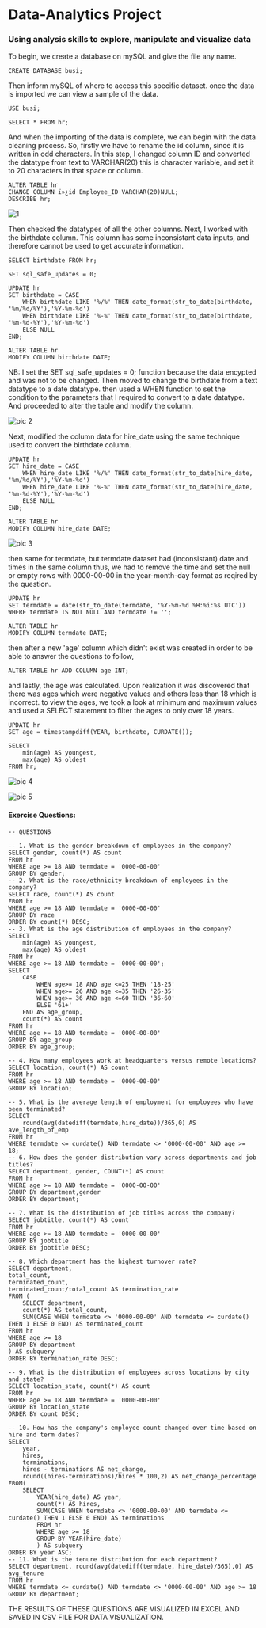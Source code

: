 # Data-Analytics Project
### Using analysis skills to explore, manipulate and visualize data

To begin, we create a database on mySQL and give the file any name.
``` mySQL
CREATE DATABASE busi;
```

Then inform mySQL of where to access this specific dataset. once the data is imported we can view a sample of the data.
```mysql
USE busi;

SELECT * FROM hr;
```

And when the importing of the data is complete, we can begin with the data cleaning process.
So, firstly we have to rename the id column, since it is written in odd characters. In this step, I changed column ID and converted the datatype from text to VARCHAR(20) this is character variable, and set it to 20 characters in that space or column.
```mysql
ALTER TABLE hr
CHANGE COLUMN ï»¿id Employee_ID VARCHAR(20)NULL;
DESCRIBE hr;
```
![1](https://github.com/user-attachments/assets/f6b46057-f97e-4046-9aaf-fe9730697e3b)

Then checked the datatypes of all the other columns. Next, I worked with the birthdate column. This column has some inconsistant data inputs, and therefore cannot be used to get accurate information.
```mysql
SELECT birthdate FROM hr;

SET sql_safe_updates = 0;

UPDATE hr
SET birthdate = CASE
	WHEN birthdate LIKE '%/%' THEN date_format(str_to_date(birthdate, '%m/%d/%Y'),'%Y-%m-%d')
	WHEN birthdate LIKE '%-%' THEN date_format(str_to_date(birthdate, '%m-%d-%Y'),'%Y-%m-%d')
	ELSE NULL 
END;

ALTER TABLE hr
MODIFY COLUMN birthdate DATE;
```
NB: I set the SET sql_safe_updates = 0; function because the data encypted and was not to be changed.
Then moved to change the birthdate from a text datatype to a date datatype. then used a WHEN function to set the condition to the parameters that I required to convert to a date datatype. And proceeded to alter the table and modify the column. 

![pic 2](https://github.com/user-attachments/assets/2a9b1627-c017-4f0b-b884-a1a2b5eee960)

Next, modified the column data for hire_date using the same technique used to convert the birthdate column.
```mysql
UPDATE hr
SET hire_date = CASE
	WHEN hire_date LIKE '%/%' THEN date_format(str_to_date(hire_date, '%m/%d/%Y'),'%Y-%m-%d')
	WHEN hire_date LIKE '%-%' THEN date_format(str_to_date(hire_date, '%m-%d-%Y'),'%Y-%m-%d')
	ELSE NULL 
END;

ALTER TABLE hr
MODIFY COLUMN hire_date DATE;
```
![pic 3](https://github.com/user-attachments/assets/eaf4fd58-fff6-493d-b2c3-69e1f85ee83b)

then same for termdate, but termdate dataset had (inconsistant) date and times in the same column thus, we had to remove the time and set the null or empty rows with 0000-00-00 in the year-month-day format as reqired by the question.
```mysql
UPDATE hr
SET termdate = date(str_to_date(termdate, '%Y-%m-%d %H:%i:%s UTC'))
WHERE termdate IS NOT NULL AND termdate != '';

ALTER TABLE hr
MODIFY COLUMN termdate DATE;
```
then after a new 'age' column which didn't exist was created in order to be able to answer the questions to follow,
```mysql
ALTER TABLE hr ADD COLUMN age INT;
```
and lastly, the age was calculated. Upon realization it was discovered that there was ages which were negative values and others less than 18 which is incorrect. to view the ages, we took a look at minimum and maximum values and used a SELECT statement to filter the ages to only over 18 years.
```mysql
UPDATE hr
SET age = timestampdiff(YEAR, birthdate, CURDATE());

SELECT 
	min(age) AS youngest,
    max(age) AS oldest
FROM hr;
```
![pic 4](https://github.com/user-attachments/assets/7ecc29ac-0daf-491c-9db7-3d6cf957c248)

![pic 5](https://github.com/user-attachments/assets/c25f9e67-27d8-4169-80d9-d34525c861a6)

#### Exercise Questions:
```mysql
-- QUESTIONS

-- 1. What is the gender breakdown of employees in the company?
SELECT gender, count(*) AS count
FROM hr
WHERE age >= 18 AND termdate = '0000-00-00'
GROUP BY gender;
-- 2. What is the race/ethnicity breakdown of employees in the company?
SELECT race, count(*) AS count
FROM hr
WHERE age >= 18 AND termdate = '0000-00-00'
GROUP BY race
ORDER BY count(*) DESC;
-- 3. What is the age distribution of employees in the company?
SELECT 
	min(age) AS youngest,
    max(age) AS oldest
FROM hr
WHERE age >= 18 AND termdate = '0000-00-00';
SELECT
	CASE
		WHEN age>= 18 AND age <=25 THEN '18-25'
        WHEN age>= 26 AND age <=35 THEN '26-35'
        WHEN age>= 36 AND age <=60 THEN '36-60'
        ELSE '61+'
	END AS age_group,
    count(*) AS count
FROM hr
WHERE age >= 18 AND termdate = '0000-00-00'
GROUP BY age_group
ORDER BY age_group;

-- 4. How many employees work at headquarters versus remote locations?
SELECT location, count(*) AS count
FROM hr
WHERE age >= 18 AND termdate = '0000-00-00'
GROUP BY location;

-- 5. What is the average length of employment for employees who have been terminated?
SELECT
	round(avg(datediff(termdate,hire_date))/365,0) AS ave_length_of_emp
FROM hr
WHERE termdate <= curdate() AND termdate <> '0000-00-00' AND age >= 18;
-- 6. How does the gender distribution vary across departments and job titles?
SELECT department, gender, COUNT(*) AS count
FROM hr
WHERE age >= 18 AND termdate = '0000-00-00'
GROUP BY department,gender
ORDER BY department;

-- 7. What is the distribution of job titles across the company?
SELECT jobtitle, count(*) AS count
FROM hr
WHERE age >= 18 AND termdate = '0000-00-00'
GROUP BY jobtitle
ORDER BY jobtitle DESC;

-- 8. Which department has the highest turnover rate?
SELECT department,
total_count,
terminated_count,
terminated_count/total_count AS termination_rate
FROM (
	SELECT department,
    count(*) AS total_count,
    SUM(CASE WHEN termdate <> '0000-00-00' AND termdate <= curdate() THEN 1 ELSE 0 END) AS terminated_count
FROM hr
WHERE age >= 18 
GROUP BY department
) AS subquery
ORDER BY termination_rate DESC;

-- 9. What is the distribution of employees across locations by city and state?
SELECT location_state, count(*) AS count
FROM hr
WHERE age >= 18 AND termdate = '0000-00-00'
GROUP BY location_state
ORDER BY count DESC;

-- 10. How has the company's employee count changed over time based on hire and term dates?
SELECT
	year,
	hires,
	terminations,
	hires - terminations AS net_change,
	round((hires-terminations)/hires * 100,2) AS net_change_percentage
FROM(
	SELECT
		YEAR(hire_date) AS year,
        count(*) AS hires,
        SUM(CASE WHEN termdate <> '0000-00-00' AND termdate <= curdate() THEN 1 ELSE 0 END) AS terminations
        FROM hr
        WHERE age >= 18
        GROUP BY YEAR(hire_date)
        ) AS subquery
ORDER BY year ASC;
-- 11. What is the tenure distribution for each department?
SELECT department, round(avg(datediff(termdate, hire_date)/365),0) AS avg_tenure
FROM hr
WHERE termdate <= curdate() AND termdate <> '0000-00-00' AND age >= 18
GROUP BY department;
```
THE RESULTS OF THESE QUESTIONS ARE VISUALIZED IN EXCEL AND SAVED IN CSV FILE FOR DATA VISUALIZATION.


